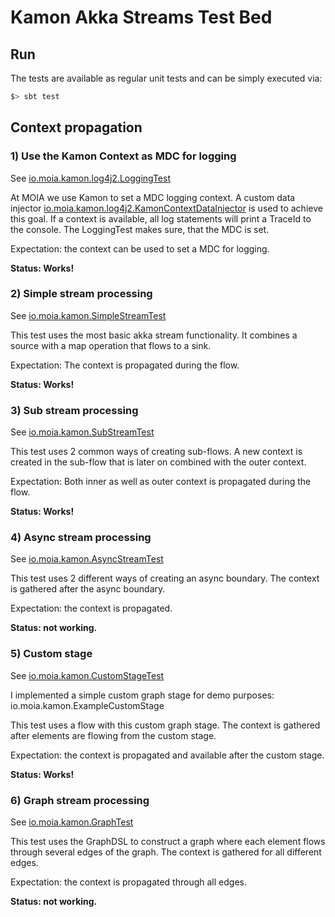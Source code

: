 # Kamon Akka Streams Test Bed

## Run

The tests are available as regular unit tests and can be simply executed via: 

```scala
$> sbt test
```

## Context propagation

### 1) Use the Kamon Context as MDC for logging
See [io.moia.kamon.log4j2.LoggingTest](https://github.com/moia-dev/kamon-akka-streams-test-bed/blob/master/src/test/scala/io/moia/kamon/log4j2/LoggingTest)



At MOIA we use Kamon to set a MDC logging context. 
A custom data injector [io.moia.kamon.log4j2.KamonContextDataInjector](https://github.com/moia-dev/kamon-akka-streams-test-bed/blob/master/src/main/scala/io/moia/kamon/log4j2/Logging.scala)
is used to achieve this goal.
If a context is available, all log statements will print a TraceId to the console.
The LoggingTest makes sure, that the MDC is set.

Expectation: the context can be used to set a MDC for logging.

**Status: Works!**

### 2) Simple stream processing
See [io.moia.kamon.SimpleStreamTest](https://github.com/moia-dev/kamon-akka-streams-test-bed/blob/master/src/test/scala/io/moia/kamon/SimpleStreamTest.scala)

This test uses the most basic akka stream functionality.
It combines a source with a map operation that flows to a sink.

Expectation:  The context is propagated during the flow. 

**Status: Works!**


### 3) Sub stream processing
See [io.moia.kamon.SubStreamTest](https://github.com/moia-dev/kamon-akka-streams-test-bed/blob/master/src/test/scala/io/moia/kamon/SubStreamTest.scala)

This test uses 2 common ways of creating sub-flows.
A new context is created in the sub-flow that is later on combined with the outer context.

Expectation: Both inner as well as outer context is propagated during the flow. 

**Status: Works!**

### 4) Async stream processing
See [io.moia.kamon.AsyncStreamTest](https://github.com/moia-dev/kamon-akka-streams-test-bed/blob/master/src/test/scala/io/moia/kamon/AsyncStreamTest.scala)

This test uses 2 different ways of creating an async boundary.
The context is gathered after the async boundary.

Expectation: the context is propagated. 

**Status: not working.**

### 5) Custom stage 
See [io.moia.kamon.CustomStageTest](https://github.com/moia-dev/kamon-akka-streams-test-bed/blob/master/src/test/scala/io/moia/kamon/CustomStageTest.scala)

I implemented a simple custom graph stage for demo purposes: io.moia.kamon.ExampleCustomStage

This test uses a flow with this custom graph stage.
The context is gathered after elements are flowing from the custom stage.

Expectation: the context is propagated and available after the custom stage. 

**Status: Works!**

### 6) Graph stream processing
See [io.moia.kamon.GraphTest](https://github.com/moia-dev/kamon-akka-streams-test-bed/blob/master/src/test/scala/io/moia/kamon/GraphTest.scala)

This test uses the GraphDSL to construct a graph where each element flows through several edges of the graph.
The context is gathered for all different edges.

Expectation: the context is propagated through all edges. 

**Status: not working.**

